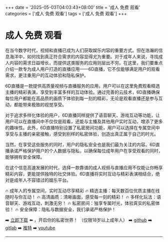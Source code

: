 +++
date = '2025-05-03T04:03:43+08:00'
title = '成人 免费 观看'
categories = ['成人 免费 观看']
tags = ['成人 免费 观看']
+++

# 成人 免费 观看

在当今数字时代，视频和直播已成为人们获取娱乐内容的重要方式。但在浩瀚的信息海洋中，如何找到真正符合需求的内容显得尤为重要。对于成年人来说，寻找成人内容的需求日益增长，而提供这类服务的应用则层出不穷。在这里，我们要重点介绍一款专为成人用户打造的直播应用——6D直播，它不仅能够满足用户的观看需求，更注重用户的互动体验和隐私保护。

6D直播是一款提供高质量视频与直播服务的应用，用户可以在这里免费观看精选主播的精彩表演，享受到丰富多样的互动体验。通过完善的云技术，6D直播确保每位用户都能在高品质的画质下体验到每一刻的精彩，无论是观看直播还是参与互动，都能带来极致的视觉享受。

对于追求多样化体验的用户，6D直播同样提供了语音聊天、游戏互动等功能，让用户可以在直播间中不仅仅是观看，还能与主播及其他用户实时互动，增添了更多的趣味性。此外，6D直播特别设置了私密房间功能，用户可以选择在专属空间中享受与主播的亲密接触，感受到别样的私密体验，创造出真正属于自己的时光。

当然，在享受这些服务的同时，用户的隐私安全也是我们最为关注的内容。6D直播承诺严格保护用户的个人数据与隐私，以确保每位成年用户在享受观看的同时，能够拥有安全保障。

在这个信息高速发展的时代，选择一款靠谱的成人视频与直播应用不仅能让你畅享精彩内容，更能提供独特的社交体验。6D直播将实时互动与精彩表演相结合，绝对是成年人不容错过的娱乐平台。

🔥 成年人的专属空间，实时互动尽享精彩
🔥 精选主播：每天数百位优质主播在线随时与你互动！
🔥 高清画质：清晰画面，感受每一刻的精彩！
🔥 多样化玩法：语音聊天、游戏互动，刺激无穷！
🔥 私密房间：独享专属时光，体验真实的私密体验！
🔥 安全保障：隐私与数据安全，我们承诺严格保护！

➡️ [立即下载](https://down123.s3.ap-east-1.amazonaws.com/down/down.html?channelCode=blog) ⬅️ ，开启你的私密世界！ （仅限18岁以上成年人）
➡️ [github](https://aldult-live.github.io/)
➡️ [gitlab](https://seo-09598d.gitlab.io/)
➡️ [推特](https://x.com/wegame33)
➡️ [youtube](https://www.youtube.com/@6Dlive)

---
